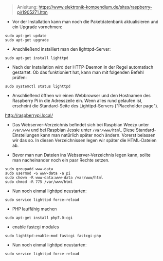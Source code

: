 > Anleitung: https://www.elektronik-kompendium.de/sites/raspberry-pi/1905271.htm


* Vor der Installation kann man noch die Paketdatenbank aktualisieren und ein Upgrade vornehmen:

```
sudo apt-get update
sudo apt-get upgrade
```

* Anschließend installiert man den lighttpd-Server:

```
sudo apt-get install lighttpd
```

* Nach der Installation wird der HTTP-Daemon in der Regel automatisch gestartet. Ob das funktioniert hat, kann man mit folgenden Befehl prüfen:

```
sudo systemctl status lighttpd
```

* Anschließend öffnen wir einen Webbrowser und den Hostnamen des Raspberry Pi in die Adresszeile ein. Wenn alles rund gelaufen ist, erscheint die Standard-Seite des Lighttpd-Servers ("Placeholder page").

http://raspberrypi.local/

* Das Webserver-Verzeichnis befindet sich bei Raspbian Weezy unter `/var/www` und bei Raspbian Jessie unter `/var/www/html`. Diese Standard-Einstellungen kann man natürlich später noch ändern. Vorerst belassen wir das so. In diesen Verzeichnissen legen wir später die HTML-Dateien ab.

* Bevor man nun Dateien ins Webserver-Verzeichnis legen kann, sollte man nacheinander noch ein paar Rechte setzen.

```
sudo groupadd www-data
sudo usermod -G www-data -a pi
sudo chown -R www-data:www-data /var/www/html
sudo chmod -R 775 /var/www/html
```

* Nun noch einmal lighttpd neustarten:

```
sudo service lighttpd force-reload
```

* PHP lauffähig machen

```sudo apt-get install php7.0-cgi```

* enable fastcgi modules

```sudo lighttpd-enable-mod fastcgi fastcgi-php```

* Nun noch einmal lighttpd neustarten:

```sudo service lighttpd force-reload```